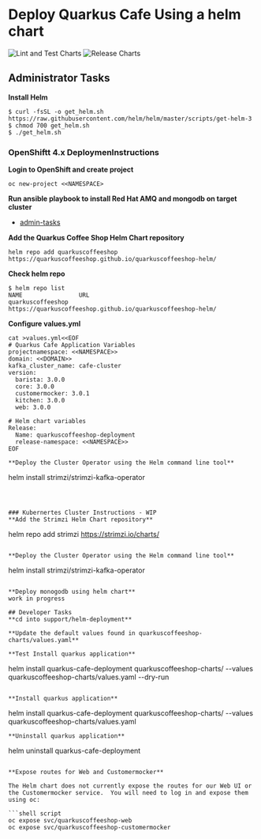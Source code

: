 # Deploy Quarkus Cafe Using a helm chart
![Lint and Test Charts](https://github.com/quarkuscoffeeshop/quarkuscoffeeshop-helm/workflows/Lint%20and%20Test%20Charts/badge.svg?branch=gh-pages)
![Release Charts](https://github.com/quarkuscoffeeshop/quarkuscoffeeshop-helm/workflows/Release%20Charts/badge.svg?branch=gh-pages)


## Administrator Tasks 
    
**Install Helm**

```shell script
$ curl -fsSL -o get_helm.sh https://raw.githubusercontent.com/helm/helm/master/scripts/get-helm-3
$ chmod 700 get_helm.sh
$ ./get_helm.sh
```

### OpenShiftt 4.x  DeploymenInstructions 

**Login to OpenShift and create project**
```
oc new-project <<NAMESPACE>
```

**Run ansible playbook to install Red Hat AMQ and mongodb on target cluster**
* [admin-tasks](admin-tasks/README.md)


**Add the Quarkus Coffee Shop  Helm Chart repository**
```
helm repo add quarkuscoffeeshop https://quarkuscoffeeshop.github.io/quarkuscoffeeshop-helm/
```

**Check helm repo**
```
$ helm repo list
NAME             	URL
quarkuscoffeeshop	https://quarkuscoffeeshop.github.io/quarkuscoffeeshop-helm/
```

**Configure values.yml**
```
cat >values.yml<<EOF
# Quarkus Cafe Application Variables
projectnamespace: <<NAMESPACE>>
domain: <<DOMAIN>>
kafka_cluster_name: cafe-cluster
version:
  barista: 3.0.0
  core: 3.0.0
  customermocker: 3.0.1
  kitchen: 3.0.0
  web: 3.0.0

# Helm chart variables
Release:
  Name: quarkuscoffeeshop-deployment
  release-namespace: <<NAMESPACE>>
EOF

**Deploy the Cluster Operator using the Helm command line tool**
```
helm install strimzi/strimzi-kafka-operator
```



### Kubernertes Cluster Instructions - WIP
**Add the Strimzi Helm Chart repository**
```
helm repo add strimzi https://strimzi.io/charts/
```

**Deploy the Cluster Operator using the Helm command line tool**
```
helm install strimzi/strimzi-kafka-operator
```

**Deploy monogodb using helm chart**  
work in progress

## Developer Tasks 
**cd into support/helm-deployment**

**Update the default values found in quarkuscoffeeshop-charts/values.yaml** 

**Test Install quarkus application**
```
helm install quarkus-cafe-deployment quarkuscoffeeshop-charts/ --values quarkuscoffeeshop-charts/values.yaml --dry-run
```

**Install quarkus application**
```
helm install quarkus-cafe-deployment quarkuscoffeeshop-charts/ --values quarkuscoffeeshop-charts/values.yaml 
```
**Uninstall quarkus application**
```
helm uninstall quarkus-cafe-deployment
```

**Expose routes for Web and Customermocker**

The Helm chart does not currently expose the routes for our Web UI or the Customermocker service.  You will need to log in and expose them using oc:

```shell script
oc expose svc/quarkuscoffeeshop-web
oc expose svc/quarkuscoffeeshop-customermocker
```